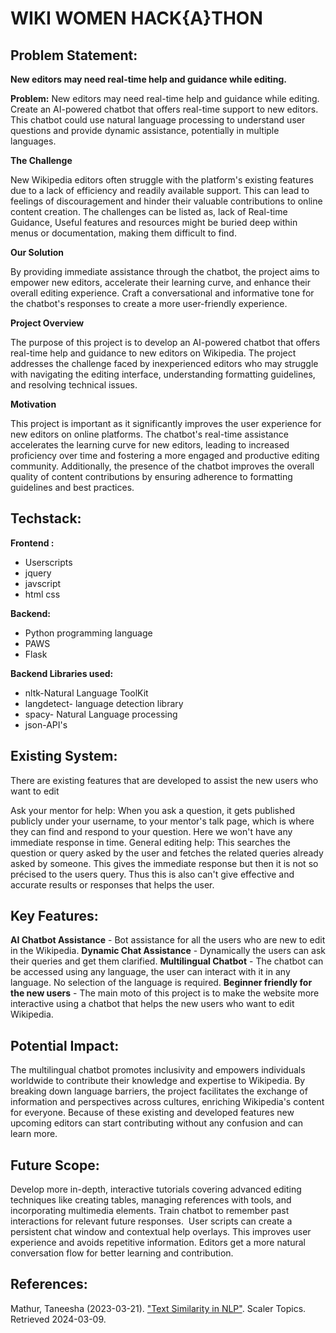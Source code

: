 # WIKI WOMEN HACK{A}THON

## **Problem Statement:**

**New editors may need real-time help and guidance while editing.**

**Problem:** New editors may need real-time help and guidance while editing. Create an AI-powered chatbot that offers real-time support to new editors. This chatbot could use natural language processing to understand user questions and provide dynamic assistance, potentially in multiple languages.

**The Challenge**

New Wikipedia editors often struggle with the platform's existing features due to a lack of efficiency and readily available support.
This can lead to feelings of discouragement and hinder their valuable contributions to online content creation.
The challenges can be listed as, lack of Real-time Guidance, Useful features and resources might be buried deep within menus or documentation, making them difficult to find.

**Our Solution**

By providing immediate assistance through the chatbot, the project aims to empower new editors, accelerate their learning curve, and enhance their overall editing experience.
Craft a conversational and informative tone for the chatbot's responses to create a more user-friendly experience.

**Project Overview**

The purpose of this project is to develop an AI-powered chatbot that offers real-time help and guidance to new editors on Wikipedia.
The project addresses the challenge faced by inexperienced editors who may struggle with navigating the editing interface, understanding formatting guidelines, and resolving technical issues.

**Motivation**

This project is important as it significantly improves the user experience for new editors on online platforms.
The chatbot's real-time assistance accelerates the learning curve for new editors, leading to increased proficiency over time and fostering a more engaged and productive editing community.
Additionally, the presence of the chatbot improves the overall quality of content contributions by ensuring adherence to formatting guidelines and best practices.

## **Techstack:**

**Frontend :**

- Userscripts
- jquery
- javscript
- html
css

**Backend:**

- Python programming language
- PAWS
- Flask

**Backend Libraries used:**

- nltk-Natural Language ToolKit
- langdetect- language detection library
- spacy- Natural Language processing
- json-API's

## **Existing System:**

There are existing features that are developed to assist the new users who want to edit

Ask your mentor for help: When you ask a question, it gets published publicly under your username, to your mentor's talk page, which is where they can find and respond to your question. Here we won't have any immediate response in time.
General editing help: This searches the question or query asked by the user and fetches the related queries already asked by someone. This gives the immediate response but then it is not so précised to the users query. Thus this is also can't give effective and accurate results or responses that helps the user.

## **Key Features:**

**AI Chatbot Assistance** - Bot assistance for all the users who are new to edit in the Wikipedia.
**Dynamic Chat Assistance** - Dynamically the users can ask their queries and get them clarified.
**Multilingual Chatbot** - The chatbot can be accessed using any language, the user can interact with it in any language. No selection of the language is required.
**Beginner friendly for the new users** - The main moto of this project is to make the website more interactive using a chatbot that helps the new users who want to edit Wikipedia.

## **Potential Impact:**

The multilingual chatbot promotes inclusivity and empowers individuals worldwide to contribute their knowledge and expertise to Wikipedia.
By breaking down language barriers, the project facilitates the exchange of information and perspectives across cultures, enriching Wikipedia's content for everyone.
Because of these existing and developed features new upcoming editors can start contributing without any confusion and can learn more.

## **Future Scope:**

Develop more in-depth, interactive tutorials covering advanced editing techniques like creating tables, managing references with tools, and incorporating multimedia elements.
Train chatbot to remember past interactions for relevant future responses.  User scripts can create a persistent chat window and contextual help overlays. This improves user experience and avoids repetitive information. Editors get a more natural conversation flow for better learning and contribution.


## **References:**
Mathur, Taneesha (2023-03-21). ["Text Similarity in NLP"](https://www.scaler.com/topics/nlp/text-similarity-nlp/). Scaler Topics. Retrieved 2024-03-09.
